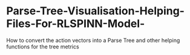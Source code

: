 # Parse-Tree-Visualisation-Helping-Files-For-RLSPINN-Model-
How to convert the action vectors into a Parse Tree and other helping functions for the tree metrics
